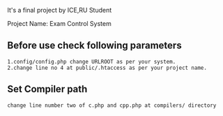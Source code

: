 It's a final project by ICE,RU Student

Project Name: Exam Control System

## Before use check following parameters
    1.config/config.php change URLROOT as per your system.
    2.change line no 4 at public/.htaccess as per your project name.

## Set Compiler path
    change line number two of c.php and cpp.php at compilers/ directory

